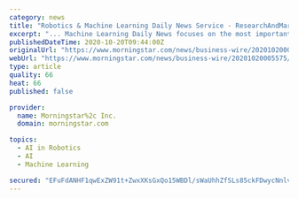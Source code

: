 ```yaml
---
category: news
title: "Robotics & Machine Learning Daily News Service - ResearchAndMarkets.com"
excerpt: "... Machine Learning Daily News focuses on the most important peer-reviewed research in robotics, machine learning, automation science, and artificial intelligence. Emerging tech companies and computer scientists alike will find updates on groundbreaking ..."
publishedDateTime: 2020-10-20T09:44:00Z
originalUrl: "https://www.morningstar.com/news/business-wire/20201020005575/robotics-machine-learning-daily-news-service-researchandmarketscom"
webUrl: "https://www.morningstar.com/news/business-wire/20201020005575/robotics-machine-learning-daily-news-service-researchandmarketscom"
type: article
quality: 66
heat: 66
published: false

provider:
  name: Morningstar%2c Inc.
  domain: morningstar.com

topics:
  - AI in Robotics
  - AI
  - Machine Learning

secured: "EFuFdANHF1qwExZW91t+ZwxXKsGxQo15WBDl/sWaUhhZfSLs85ckFDwycNnlvi/TXihLNA0lU0NsvP9CVRZJK3May7M/8nybOoaDNt+QRtEcpYoKzTNQwqXIckC60vUsby8ZIM+RtIJv0UlZz9UIt6CE5fNuzzHmple52pi0fBCFG/UDi81db/pYDmW2vgKKlpYUP696mv+/oThb6x9BEMUUsccGC9enVCMmRbhea67forZlMU+4bCGjPgQ4DHQaDbYhLk54EPO4XPaIUEEA+yeLDSx8H9yQcligU3Wn9MfuIT8Ia2YVsYfKAwsvaG3bneB2i0n4QK45ejG6GZhs3Wa1G6dZ2/KBWcMe4BIt948=;StqKQW3NwkDQr6x6GL8ftA=="
---
```


